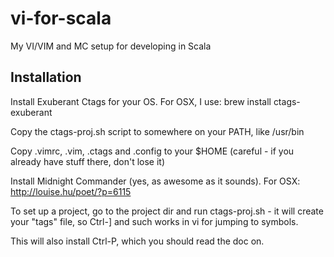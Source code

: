 vi-for-scala
============

My VI/VIM and MC setup for developing in Scala

Installation
------------
Install Exuberant Ctags for your OS. For OSX, I use: brew install ctags-exuberant

Copy the ctags-proj.sh script to somewhere on your PATH, like /usr/bin

Copy .vimrc, .vim, .ctags and .config to your $HOME (careful - if you already have stuff there, don't lose it)

Install Midnight Commander (yes, as awesome as it sounds). For OSX: http://louise.hu/poet/?p=6115

To set up a project, go to the project dir and run ctags-proj.sh - it will create your "tags" file, so Ctrl-] and such works in vi for jumping to symbols.

This will also install Ctrl-P, which you should read the doc on.

